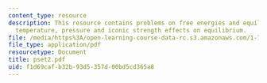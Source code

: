 ```yaml
---
content_type: resource
description: This resource contains problems on free energies and equilibrium concepts,
  temperature, pressure and iconic strength effects on equilibrium.
file: /media/https%3A/open-learning-course-data-rc.s3.amazonaws.com/1-76-aquatic-chemistry-fall-2005/f1d69cafb32b93d5357d00bd5cd365a8_pset2.pdf
file_type: application/pdf
resourcetype: Document
title: pset2.pdf
uid: f1d69caf-b32b-93d5-357d-00bd5cd365a8
---
```

